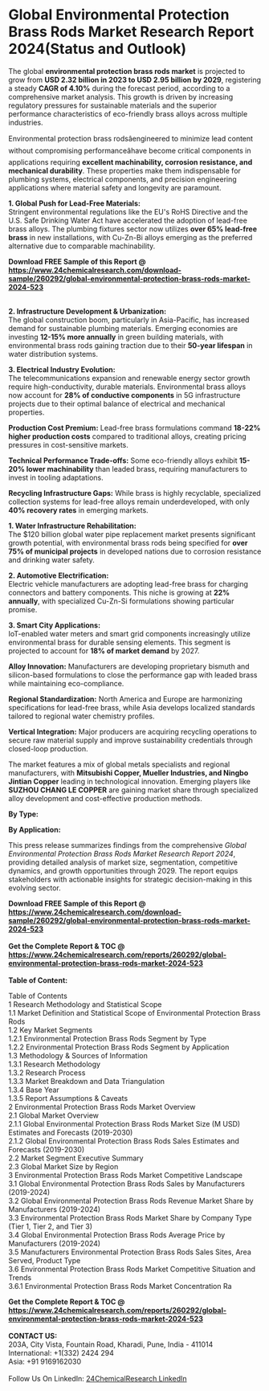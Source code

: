 <h1>Global Environmental Protection Brass Rods Market Research Report 2024(Status and Outlook)</h1><p>The global <strong>environmental protection brass rods market</strong> is projected to grow from <strong>USD 2.32 billion in 2023 to USD 2.95 billion by 2029</strong>, registering a steady <strong>CAGR of 4.10%</strong> during the forecast period, according to a comprehensive market analysis. This growth is driven by increasing regulatory pressures for sustainable materials and the superior performance characteristics of eco-friendly brass alloys across multiple industries.</p><p>Environmental protection brass rodsâengineered to minimize lead content without compromising performanceâhave become critical components in applications requiring <strong>excellent machinability, corrosion resistance, and mechanical durability</strong>. These properties make them indispensable for plumbing systems, electrical components, and precision engineering applications where material safety and longevity are paramount.</p><p><strong>1. Global Push for Lead-Free Materials:</strong><br>
Stringent environmental regulations like the EU's RoHS Directive and the U.S. Safe Drinking Water Act have accelerated the adoption of lead-free brass alloys. The plumbing fixtures sector now utilizes <strong>over 65% lead-free brass</strong> in new installations, with Cu-Zn-Bi alloys emerging as the preferred alternative due to comparable machinability.</p><div><b>Download FREE Sample of this Report @ 
            <a href="https://www.24chemicalresearch.com/download-sample/260292/global-environmental-protection-brass-rods-market-2024-523">
            https://www.24chemicalresearch.com/download-sample/260292/global-environmental-protection-brass-rods-market-2024-523</a></b></div><br><p><strong>2. Infrastructure Development &amp; Urbanization:</strong><br>
The global construction boom, particularly in Asia-Pacific, has increased demand for sustainable plumbing materials. Emerging economies are investing <strong>12-15% more annually</strong> in green building materials, with environmental brass rods gaining traction due to their <strong>50-year lifespan</strong> in water distribution systems.</p><p><strong>3. Electrical Industry Evolution:</strong><br>
The telecommunications expansion and renewable energy sector growth require high-conductivity, durable materials. Environmental brass alloys now account for <strong>28% of conductive components</strong> in 5G infrastructure projects due to their optimal balance of electrical and mechanical properties.</p><p><strong>Production Cost Premium:</strong> Lead-free brass formulations command <strong>18-22% higher production costs</strong> compared to traditional alloys, creating pricing pressures in cost-sensitive markets.</p><p><strong>Technical Performance Trade-offs:</strong> Some eco-friendly alloys exhibit <strong>15-20% lower machinability</strong> than leaded brass, requiring manufacturers to invest in tooling adaptations.</p><p><strong>Recycling Infrastructure Gaps:</strong> While brass is highly recyclable, specialized collection systems for lead-free alloys remain underdeveloped, with only <strong>40% recovery rates</strong> in emerging markets.</p><p><strong>1. Water Infrastructure Rehabilitation:</strong><br>
The $120 billion global water pipe replacement market presents significant growth potential, with environmental brass rods being specified for <strong>over 75% of municipal projects</strong> in developed nations due to corrosion resistance and drinking water safety.</p><p><strong>2. Automotive Electrification:</strong><br>
Electric vehicle manufacturers are adopting lead-free brass for charging connectors and battery components. This niche is growing at <strong>22% annually</strong>, with specialized Cu-Zn-Si formulations showing particular promise.</p><p><strong>3. Smart City Applications:</strong><br>
IoT-enabled water meters and smart grid components increasingly utilize environmental brass for durable sensing elements. This segment is projected to account for <strong>18% of market demand</strong> by 2027.</p><p><strong>Alloy Innovation:</strong> Manufacturers are developing proprietary bismuth and silicon-based formulations to close the performance gap with leaded brass while maintaining eco-compliance.</p><p><strong>Regional Standardization:</strong> North America and Europe are harmonizing specifications for lead-free brass, while Asia develops localized standards tailored to regional water chemistry profiles.</p><p><strong>Vertical Integration:</strong> Major producers are acquiring recycling operations to secure raw material supply and improve sustainability credentials through closed-loop production.</p><p>The market features a mix of global metals specialists and regional manufacturers, with <strong>Mitsubishi Copper, Mueller Industries, and Ningbo Jintian Copper</strong> leading in technological innovation. Emerging players like <strong>SUZHOU CHANG LE COPPER</strong> are gaining market share through specialized alloy development and cost-effective production methods.</p><p><strong>By Type:</strong></p><p><strong>By Application:</strong></p><p>This press release summarizes findings from the comprehensive <em>Global Environmental Protection Brass Rods Market Research Report 2024</em>, providing detailed analysis of market size, segmentation, competitive dynamics, and growth opportunities through 2029. The report equips stakeholders with actionable insights for strategic decision-making in this evolving sector.</p><div><b>Download FREE Sample of this Report @ 
            <a href="https://www.24chemicalresearch.com/download-sample/260292/global-environmental-protection-brass-rods-market-2024-523">
            https://www.24chemicalresearch.com/download-sample/260292/global-environmental-protection-brass-rods-market-2024-523</a></b></div><br><div><b>Get the Complete Report & TOC @ 
            <a href="https://www.24chemicalresearch.com/reports/260292/global-environmental-protection-brass-rods-market-2024-523">
            https://www.24chemicalresearch.com/reports/260292/global-environmental-protection-brass-rods-market-2024-523</a></b></div><br>
            <b>Table of Content:</b><p>Table of Contents<br />
1 Research Methodology and Statistical Scope<br />
1.1 Market Definition and Statistical Scope of Environmental Protection Brass Rods<br />
1.2 Key Market Segments<br />
1.2.1 Environmental Protection Brass Rods Segment by Type<br />
1.2.2 Environmental Protection Brass Rods Segment by Application<br />
1.3 Methodology & Sources of Information<br />
1.3.1 Research Methodology<br />
1.3.2 Research Process<br />
1.3.3 Market Breakdown and Data Triangulation<br />
1.3.4 Base Year<br />
1.3.5 Report Assumptions & Caveats<br />
2 Environmental Protection Brass Rods Market Overview<br />
2.1 Global Market Overview<br />
2.1.1 Global Environmental Protection Brass Rods Market Size (M USD) Estimates and Forecasts (2019-2030)<br />
2.1.2 Global Environmental Protection Brass Rods Sales Estimates and Forecasts (2019-2030)<br />
2.2 Market Segment Executive Summary<br />
2.3 Global Market Size by Region<br />
3 Environmental Protection Brass Rods Market Competitive Landscape<br />
3.1 Global Environmental Protection Brass Rods Sales by Manufacturers (2019-2024)<br />
3.2 Global Environmental Protection Brass Rods Revenue Market Share by Manufacturers (2019-2024)<br />
3.3 Environmental Protection Brass Rods Market Share by Company Type (Tier 1, Tier 2, and Tier 3)<br />
3.4 Global Environmental Protection Brass Rods Average Price by Manufacturers (2019-2024)<br />
3.5 Manufacturers Environmental Protection Brass Rods Sales Sites, Area Served, Product Type<br />
3.6 Environmental Protection Brass Rods Market Competitive Situation and Trends<br />
3.6.1 Environmental Protection Brass Rods Market Concentration Ra</p><div><b>Get the Complete Report & TOC @ 
            <a href="https://www.24chemicalresearch.com/reports/260292/global-environmental-protection-brass-rods-market-2024-523">
            https://www.24chemicalresearch.com/reports/260292/global-environmental-protection-brass-rods-market-2024-523</a></b></div><br><b>CONTACT US:</b><br>
            203A, City Vista, Fountain Road, Kharadi, Pune, India - 411014<br>
            International: +1(332) 2424 294<br>
            Asia: +91 9169162030 <br><br>
            Follow Us On LinkedIn: <a href="https://www.linkedin.com/company/24chemicalresearch/">24ChemicalResearch LinkedIn</a>